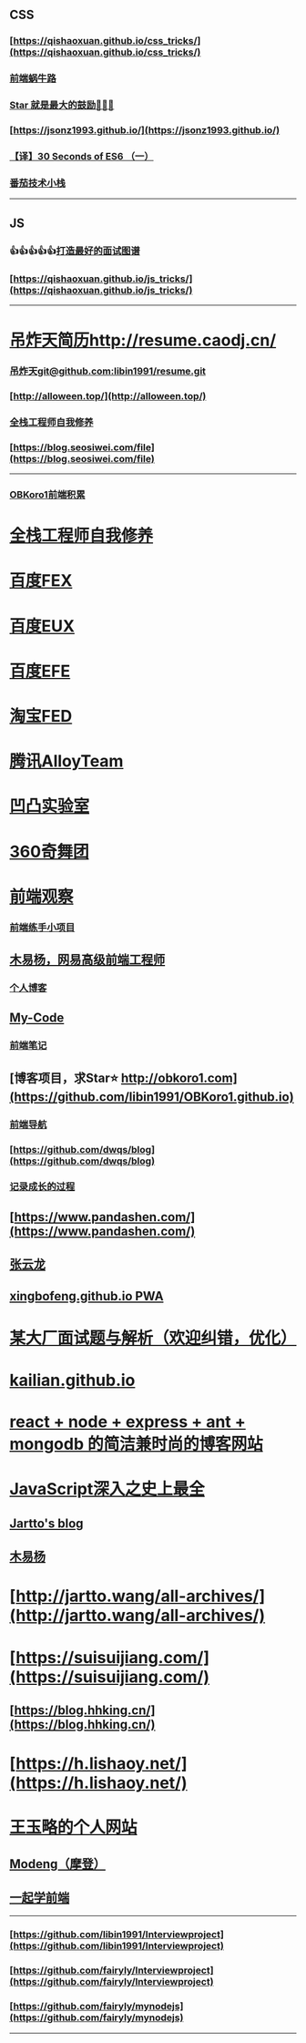 ## CSS
### [https://qishaoxuan.github.io/css_tricks/](https://qishaoxuan.github.io/css_tricks/)
### [前端蜗牛路](https://ggwork.github.io/)
### [Star 就是最大的鼓励👏👏👏](https://github.com/z2014/Blog)
### [https://jsonz1993.github.io/](https://jsonz1993.github.io/)
### [【译】30 Seconds of ES6 （一）](https://juejin.im/post/5c458913e51d4542253fee3a)
### [番茄技术小栈](http://fanqieto.top/)
---
## JS
### 👍👍👍👍👍[打造最好的面试图谱](https://yuchengkai.cn/docs/)
### [https://qishaoxuan.github.io/js_tricks/](https://qishaoxuan.github.io/js_tricks/)
---
# [吊炸天简历http://resume.caodj.cn/](http://resume.caodj.cn/)
### [吊炸天git@github.com:libin1991/resume.git](https://github.com/libin1991/resume)
### [http://alloween.top/](http://alloween.top/)
### [全栈工程师自我修养](https://segmentfault.com/blog/jianshu)
### [https://blog.seosiwei.com/file](https://blog.seosiwei.com/file)
---
### [OBKoro1前端积累](http://obkoro1.com/web_accumulate/)
# [全栈工程师自我修养](https://segmentfault.com/blog/jianshu)
# [百度FEX](http://fex.baidu.com/)
# [百度EUX](http://eux.baidu.com/)
# [百度EFE](http://efe.baidu.com/)
# [淘宝FED](http://taobaofed.org/)
# [腾讯AlloyTeam](http://www.alloyteam.com/)
# [凹凸实验室](https://aotu.io/index.html)
# [360奇舞团](https://75team.com/)
# [前端观察](https://www.qianduan.net/)
### [前端练手小项目](https://github.com/libin1991/Web-Project)
## [木易杨，网易高级前端工程师](https://github.com/yygmind/blog)
### [个人博客](https://github.com/chenjigeng/blog)
## [My-Code](https://github.com/HongqingCao/My-Code)
### [前端笔记](https://denzel.netlify.com/)
## [博客项目，求Star⭐️ http://obkoro1.com](https://github.com/libin1991/OBKoro1.github.io)
### [前端导航](https://github.com/webproblem/learning-article)
### [https://github.com/dwqs/blog](https://github.com/dwqs/blog)
### [记录成长的过程](https://github.com/berwin/Blog)
## [https://www.pandashen.com/](https://www.pandashen.com/)
## [张云龙](https://github.com/fouber/blog)
## [xingbofeng.github.io  PWA](https://github.com/xingbofeng/xingbofeng.github.io/issues)
# [某大厂面试题与解析（欢迎纠错，优化）](https://juejin.im/post/5be2fcd7f265da616d53aad0)
# [kailian.github.io](http://kailian.github.io/)
# [react + node + express + ant + mongodb 的简洁兼时尚的博客网站](https://juejin.im/post/5bf60810f265da6124151529)
# [JavaScript深入之史上最全](https://juejin.im/post/5bfe8fc5e51d4514e0515b90)
## [Jartto's blog](https://github.com/chenfengyanyu/source)
## [木易杨](https://github.com/yygmind/blog)
# [http://jartto.wang/all-archives/](http://jartto.wang/all-archives/)
# [https://suisuijiang.com/](https://suisuijiang.com/)
## [https://blog.hhking.cn/](https://blog.hhking.cn/)
# [https://h.lishaoy.net/](https://h.lishaoy.net/)
# [王玉略的个人网站](http://www.wangyulue.com/archives/)
## [Modeng（摩登）](https://www.modenng.com/)
## [一起学前端](https://github.com/ljianshu/Blog)
---
### [https://github.com/libin1991/Interviewproject](https://github.com/libin1991/Interviewproject)
### [https://github.com/fairyly/Interviewproject](https://github.com/fairyly/Interviewproject)
### [https://github.com/fairyly/mynodejs](https://github.com/fairyly/mynodejs)
---
